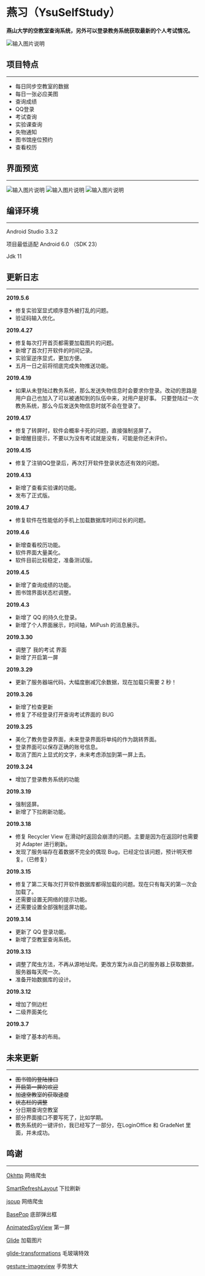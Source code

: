 # 燕习（YsuSelfStudy）

 **燕山大学的空教室查询系统，另外可以登录教务系统获取最新的个人考试情况。** 

![输入图片说明](https://images.gitee.com/uploads/images/2019/0326/093612_a38218e6_1760493.png "home_tiny.png")

## 项目特点
---
- 每日同步空教室的数据
- 每日一张必应美图
- 查询成绩
- QQ登录
- 考试查询
- 实验课查询
- 失物通知
- 图书馆座位预约
- 查看校历


## 界面预览
---
![输入图片说明](https://images.gitee.com/uploads/images/2019/0414/232302_7a769d2c_1760493.png "544484577191775cfb07ab83d4d20a2.png")
![输入图片说明](https://images.gitee.com/uploads/images/2019/0414/232240_9c8339d3_1760493.png "6c97fbc6d453d4f081a1e68697ebc0e.png")
![输入图片说明](https://images.gitee.com/uploads/images/2019/0414/232343_b63ce656_1760493.png "微信图片_20190414230758.png")

## 编译环境
---
Android Studio 3.3.2

项目最低适配 Android 6.0 （SDK 23）

Jdk 11
## 更新日志
---
**2019.5.6**
- 修复实验室显式顺序意外被打乱的问题。
- 验证码输入优化。

**2019.4.27**
- 修复每次打开首页都需要加载图片的问题。
- 新增了首次打开软件的时间记录。
- 实验室逆序显式，更加方便。
- 五月一日之前将彻底完成失物推送功能。

**2019.4.19**
- 如果从未登陆过教务系统，那么发送失物信息时会要求你登录。改动的思路是用户自己也加入了可以被通知到的队伍中来，对用户是好事。
只要登陆过一次教务系统，那么今后发送失物信息时就不会在登录了。

**2019.4.17**
- 修复了转屏时，软件会概率卡死的问题，直接强制竖屏了。
- 新增醒目提示，不要以为没有考试就是没有，可能是你还未评价。

**2019.4.15**
- 修复了注销QQ登录后，再次打开软件登录状态还有效的问题。

**2019.4.13**
- 新增了查看实验课的功能。
- 发布了正式版。

**2019.4.7**
- 修复软件在性能低的手机上加载数据库时间过长的问题。

**2019.4.6**
- 新增查看校历功能。
- 软件界面大量美化。
- 软件目前比较稳定，准备测试版。

**2019.4.5**
- 新增了查询成绩的功能。
- 图书馆界面状态栏调整。

**2019.4.3**
- 新增了 QQ 的持久化登录。
- 新增了个人界面展示，时间轴，MiPush 的消息展示。

**2019.3.30**
- 调整了 我的考试 界面
- 新增了开启第一屏

**2019.3.29**
- 更新了服务器端代码，大幅度删减冗余数据，现在加载只需要 2 秒！

 **2019.3.26** 
 - 新增了检查更新
 - 修复了不经登录打开查询考试界面的 BUG
 
 **2019.3.25** 
- 美化了教务登录界面，未来登录界面将单纯的作为跳转界面。
- 登录界面可以保存正确的账号信息。
- 取消了图片上显式的文字，未来考虑添加到第一屏上去。

 **2019.3.24** 
- 增加了登录教务系统的功能

**2019.3.19** 
- 强制竖屏。
- 新增了下拉刷新功能。

 **2019.3.18** 
- 修复 Recycler View 在滑动时返回会崩溃的问题。主要是因为在返回时也需要对 Adapter 进行刷新。
- 发现了服务端存在着数据不完全的偶现 Bug，已经定位该问题，预计明天修复。（已修复）

**2019.3.15** 
- 修复了第二天每次打开软件数据库都得加载的问题。现在只有每天的第一次会加载了。
- 还需要设置无网络的提示功能。
- 还需要设置全部强制竖屏功能。

 **2019.3.14** 
- 更新了 QQ 登录功能。
- 新增了空教室查询系统。

 **2019.3.13** 
- 调整了爬虫方法，不再从源地址爬。更改方案为从自己的服务器上获取数据，服务器每天爬一次。
- 准备开始数据库的设计。

**2019.3.12**
- 增加了侧边栏
- 二级界面美化

 **2019.3.7** 
- 新增了基本的布局。

## 未来更新
---
* ~~图书馆的登陆接口~~
* ~~开启第一屏的欢迎~~
* ~~加速空教室的获取速度~~
* ~~状态栏的调整~~
* 分日期查询空教室
* 部分界面接口不要写死了，比如学期。
* 教务系统的一键评价，我已经写了一部分，在LoginOffice 和 GradeNet 里面，并未成功。

## 鸣谢
---
[Okhttp](https://github.com/square/okhttp) 网络爬虫

[SmartRefreshLayout](https://github.com/scwang90/SmartRefreshLayout) 下拉刷新

[jsoup](https://github.com/jhy/jsoup) 网络爬虫

[BasePop](https://github.com/razerdp/BasePopup) 底部弹出框

[AnimatedSvgView](https://github.com/jaredrummler/AnimatedSvgView) 第一屏

[Glide](https://github.com/bumptech/glide) 加载图片

[glide-transformations](https://github.com/wasabeef/glide-transformations) 毛玻璃特效

[gesture-imageview](https://github.com/jasonpolites/gesture-imageview) 手势放大
